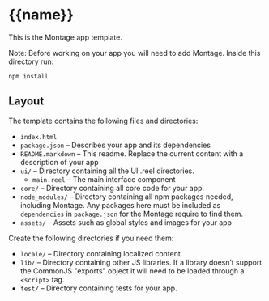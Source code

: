 {{name}}
==============

This is the Montage app template.

Note: Before working on your app you will need to add Montage. Inside this directory run:

```
npm install
```

Layout
------

The template contains the following files and directories:

* `index.html`
* `package.json` – Describes your app and its dependencies
* `README.markdown` – This readme. Replace the current content with a description of your app
* `ui/` – Directory containing all the UI .reel directories.
  * `main.reel` – The main interface component
* `core/` – Directory containing all core code for your app.
* `node_modules/` – Directory containing all npm packages needed, including Montage. Any packages here must be included as `dependencies` in `package.json` for the Montage require to find them.
* `assets/` – Assets such as global styles and images for your app

Create the following directories if you need them:

* `locale/` – Directory containing localized content.
* `lib/` – Directory containing other JS libraries. If a library doesn’t support the CommonJS "exports" object it will need to be loaded through a `<script>` tag.
* `test/` – Directory containing tests for your app.
